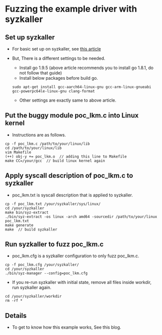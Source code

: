 # Fuzzing the example driver with syzkaller

## Set up syzkaller

- For basic set up on syzkaller, see [this article](https://github.com/google/syzkaller/blob/master/docs/linux/setup_ubuntu-host_qemu-vm_x86-64-kernel.md)

- But, There is a different settings to be needed.
  - Install go 1.9.5 (above article recommends you to install go 1.8.1, do not follow that guide)
  - Install below packages before build go.
  ```
  sudo apt-get install gcc-aarch64-linux-gnu gcc-arm-linux-gnueabi gcc-powerpc64le-linux-gnu clang-format
  ```
  - Other settings are exactly same to above article.

## Put the buggy module poc_lkm.c into Linux kernel

- Instructions are as follows.
```
cp -f poc_lkm.c /path/to/your/linux/lib
cd /path/to/your/linux/lib
vim Makefile
(++) obj-y += poc_lkm.o  // adding this line to Makefile
make CC=/your/gcc  // build linux kernel again 
```

## Apply syscall description of poc_lkm.c to syzkaller

- poc_lkm.txt is syscall description that is applied to syzkaller.

```
cp -f poc_lkm.txt /your/syzkaller/sys/linux/
cd /your/syzkaller
make bin/syz-extract
./bin/syz-extract -os linux -arch amd64 -sourcedir /path/to/your/linux poc_lkm.txt
make generate
make  // build syzkaller
```

## Run syzkaller to fuzz poc_lkm.c

- poc_lkm.cfg is a syzkaller configuration to only fuzz poc_lkm.c.

```
cp -f poc_lkm.cfg /your/syzkaller/
cd /your/syzkaller
./bin/syz-manager --config=poc_lkm.cfg
```

- If you re-run syzkaller with initial state, remove all files inside workdir, run syzkaller again.
```
cd /your/syzkaller/workdir
rm -rf *
```

## Details

- To get to know how this example works, See this blog.
